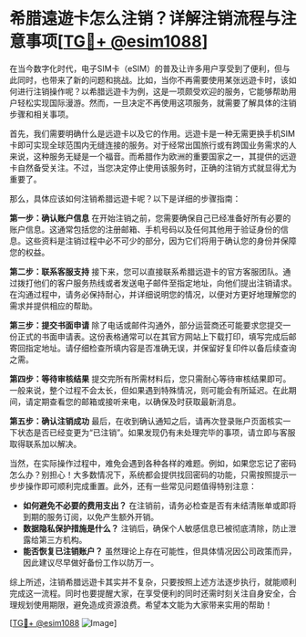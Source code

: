 # 希腊遠遊卡怎么注销？详解注销流程与注意事项[[TG💪+ @esim1088](https://t.me/s/esim1088)]

在当今数字化时代，电子SIM卡（eSIM）的普及让许多用户享受到了便利，但与此同时，也带来了新的问题和挑战。比如，当你不再需要使用某张远遊卡时，该如何进行注销操作呢？以希腊远遊卡为例，这是一项颇受欢迎的服务，它能够帮助用户轻松实现国际漫游。然而，一旦决定不再使用这项服务，就需要了解具体的注销步骤和相关事项。

首先，我们需要明确什么是远遊卡以及它的作用。远遊卡是一种无需更换手机SIM卡即可实现全球范围内无缝连接的服务。对于经常出国旅行或有跨国业务需求的人来说，这种服务无疑是一个福音。而希腊作为欧洲的重要国家之一，其提供的远遊卡自然备受关注。不过，当您决定停止使用该服务时，正确的注销方式就显得尤为重要了。

那么，具体应该如何注销希腊远遊卡呢？以下是详细的步骤指南：

**第一步：确认账户信息**
在开始注销之前，您需要确保自己已经准备好所有必要的账户信息。这通常包括您的注册邮箱、手机号码以及任何其他用于验证身份的信息。这些资料是注销过程中必不可少的部分，因为它们将用于确认您的身份并保障您的权益。

**第二步：联系客服支持**
接下来，您可以直接联系希腊远遊卡的官方客服团队。通过拨打他们的客户服务热线或者发送电子邮件至指定地址，向他们提出注销请求。在沟通过程中，请务必保持耐心，并详细说明您的情况，以便对方更好地理解您的需求并提供相应的帮助。

**第三步：提交书面申请**
除了电话或邮件沟通外，部分运营商还可能要求您提交一份正式的书面申请表。这份表格通常可以在其官方网站上下载打印，填写完成后邮寄回指定地址。请仔细检查所填内容是否准确无误，并保留好复印件以备后续查询之需。

**第四步：等待审核结果**
提交完所有所需材料后，您只需耐心等待审核结果即可。一般来说，整个过程不会太长，但如果遇到特殊情况，则可能会有所延迟。在此期间，请定期查看您的邮箱或接听来电，以确保及时获取最新消息。

**第五步：确认注销成功**
最后，在收到确认通知之后，请再次登录账户页面核实一下状态是否已经变更为“已注销”。如果发现仍有未处理完毕的事项，请立即与客服取得联系加以解决。

当然，在实际操作过程中，难免会遇到各种各样的难题。例如，如果您忘记了密码怎么办？别担心！大多数情况下，系统都会提供找回密码的功能，只需按照提示一步步操作即可顺利完成重置。此外，还有一些常见问题值得特别注意：

- **如何避免不必要的费用支出？** 在注销前，请务必检查是否有未结清账单或即将到期的服务订阅，以免产生额外开销。
- **数据隐私保护措施是什么？** 注销后，确保个人敏感信息已被彻底清除，防止泄露给第三方机构。
- **能否恢复已注销账户？** 虽然理论上存在可能性，但具体情况因公司政策而异，因此建议尽早做好备份工作以防万一。

综上所述，注销希腊远遊卡其实并不复杂，只要按照上述方法逐步执行，就能顺利完成这一流程。同时也要提醒大家，在享受便利的同时还需时刻关注自身安全，合理规划使用期限，避免造成资源浪费。希望本文能为大家带来实用的帮助！

[[TG💪+ @esim1088](https://t.me/s/esim1088) ![Image](https://i.postimg.cc/4NQfJmqS/Snipaste-2025-05-13-00-14-12.png)]